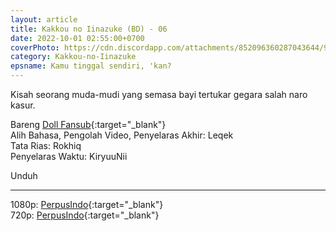 ```yaml
---
layout: article
title: Kakkou no Iinazuke (BD) - 06
date: 2022-10-01 02:55:00+0700
coverPhoto: https://cdn.discordapp.com/attachments/852096360287043644/991700398966583306/unknown.png
category: Kakkou-no-Iinazuke
epsname: Kamu tinggal sendiri, 'kan?
---
```


Kisah seorang muda-mudi yang semasa bayi tertukar gegara salah naro kasur.

Bareng [Doll Fansub](https://www.perpusindo.info/user/Leqek){:target="_blank"}
<br>
Alih Bahasa, Pengolah Video, Penyelaras Akhir: Leqek
<br>
Tata Rias: Rokhiq
<br>
Penyelaras Waktu: KiryuuNii

Unduh

---
1080p: [PerpusIndo](https://www.perpusindo.info/berkas/3Hoj1oMy){:target="_blank"}<br>
720p: [PerpusIndo](https://www.perpusindo.info/berkas/bF5ztK1w){:target="_blank"}
